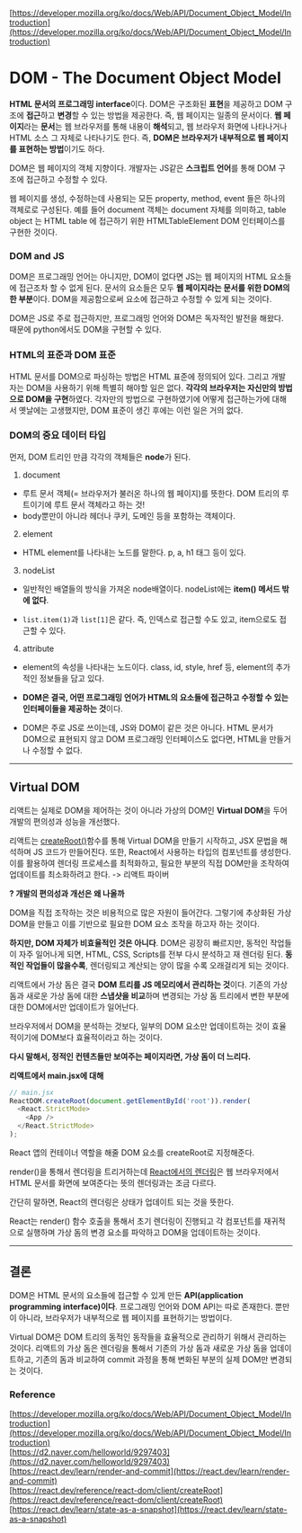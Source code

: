[https://developer.mozilla.org/ko/docs/Web/API/Document_Object_Model/Introduction](https://developer.mozilla.org/ko/docs/Web/API/Document_Object_Model/Introduction)

# DOM - The Document Object Model

**HTML 문서의 프로그래밍 interface**이다. DOM은 구조화된 **표현**을 제공하고 DOM 구조에 **접근**하고 **변경**할 수 있는 방법을 제공한다. 즉, 웹 페이지는 일종의 문서이다. **웹 페이지**라는 **문서**는 웹 브라우저를 통해 내용이 **해석**되고, 웹 브라우저 화면에 나타나거나 HTML 소스 그 자체로 나타나기도 한다. 즉, **DOM은 브라우저가 내부적으로 웹 페이지를 표현하는 방법**이기도 하다.

DOM은 웹 페이지의 객체 지향이다. 개발자는 JS같은 **스크립트 언어**를 통해 DOM 구조에 접근하고 수정할 수 있다.

웹 페이지를 생성, 수정하는데 사용되는 모든 property, method, event 들은 하나의 객체로로 구성된다. 예를 들어 document 객체는 document 자체를 의미하고, table object 는 HTML table 에 접근하기 위한 HTMLTableElement DOM 인터페이스를 구현한 것이다.

### DOM and JS

DOM은 프로그래밍 언어는 아니지만, DOM이 없다면 JS는 웹 페이지의 HTML 요소들에 접근조차 할 수 없게 된다. 문서의 요소들은 모두 **웹 페이지라는 문서를 위한 DOM의 한 부분**이다. DOM을 제공함으로써 요소에 접근하고 수정할 수 있게 되는 것이다.

DOM은 JS로 주로 접근하지만, 프로그래밍 언어와 DOM은 독자적인 발전을 해왔다. 때문에 python에서도 DOM을 구현할 수 있다.

### HTML의 표준과 DOM 표준

HTML 문서를 DOM으로 파싱하는 방법은 HTML 표준에 정의되어 있다. 그리고 개발자는 DOM을 사용하기 위해 특별히 해야할 일은 없다. **각각의 브라우저는 자신만의 방법으로 DOM을 구현**하였다. 각자만의 방법으로 구현하였기에 어떻게 접근하는가에 대해서 옛날에는 고생했지만, DOM 표준이 생긴 후에는 이런 일은 거의 없다.

### DOM의 중요 데이터 타입

먼저, DOM 트리인 만큼 각각의 객체들은 **node**가 된다.

1. document

- 루트 문서 객체(= 브라우저가 불러온 하나의 웹 페이지)를 뜻한다. DOM 트리의 루트이기에 루트 문서 객체라고 하는 것!
- body뿐만이 아니라 헤더나 쿠키, 도메인 등을 포함하는 객체이다.

2. element

- HTML element를 나타내는 노드를 말한다. p, a, h1 태그 등이 있다.

3. nodeList

- 일반적인 배열들의 방식을 가져온 node배열이다. nodeList에는 **item() 메서드 밖에 없다**.

- `list.item(1)`과 `list[1]`은 같다. 즉, 인덱스로 접근할 수도 있고, item으로도 접근할 수 있다.

4. attribute

- element의 속성을 나타내는 노드이다. class, id, style, href 등, element의 추가적인 정보들을 담고 있다.

- **DOM은 결국, 어떤 프로그래밍 언어가 HTML의 요소들에 접근하고 수정할 수 있는 인터페이들을 제공하는 것**이다.

- DOM은 주로 JS로 쓰이는데, JS와 DOM이 같은 것은 아니다. HTML 문서가 DOM으로 표현되지 않고 DOM 프로그래밍 인터페이스도 없다면, HTML을 만들거나 수정할 수 없다.

---

## Virtual DOM

리액트는 실제로 DOM을 제어하는 것이 아니라 가상의 DOM인 **Virtual DOM**을 두어 개발의 편의성과 성능을 개선했다.

리액트는 [createRoot()](https://react.dev/reference/react-dom/client/createRoot#createroot)함수를 통해 Virtual DOM을 만들기 시작하고, JSX 문법을 해석하며 JS 코드가 만들어진다. 또한, React에서 사용하는 타입의 컴포넌트를 생성한다. 이를 활용하여 렌더링 프로세스를 최적화하고, 필요한 부분의 직접 DOM만을 조작하여 업데이트를 최소화하려고 한다. -> 리액트 파이버

**? 개발의 편의성과 개선은 왜 나올까**

DOM을 직접 조작하는 것은 비용적으로 많은 자원이 들어간다. 그렇기에 추상화된 가상 DOM을 만들고 이를 기반으로 필요한 DOM 요소 조작을 하고자 하는 것이다.

**하지만, DOM 자체가 비효율적인 것은 아니다**. DOM은 굉장히 빠르지만, 동적인 작업들이 자주 일어나게 되면, HTML, CSS, Scripts를 전부 다시 분석하고 재 렌더링 된다. **동적인 작업들이 많을수록**, 렌더링되고 계산되는 양이 많을 수록 오래걸리게 되는 것이다.

리액트에서 가상 돔은 결국 **DOM 트리를 JS 메모리에서 관리하는 것**이다. 기존의 가상 돔과 새로운 가상 돔에 대한 **스냅샷을 비교**하며 변경되는 가상 돔 트리에서 변한 부분에 대한 DOM에서만 업데이트가 일어난다.

브라우저에서 DOM을 분석하는 것보다, 일부의 DOM 요소만 업데이트하는 것이 효율적이기에 DOM보다 효율적이라고 하는 것이다.

**다시 말해서, 정적인 컨텐츠들만 보여주는 페이지라면, 가상 돔이 더 느리다.**

**리액트에서 main.jsx에 대해**

```js
// main.jsx
ReactDOM.createRoot(document.getElementById('root')).render(
  <React.StrictMode>
    <App />
  </React.StrictMode>
);
```

React 앱의 컨테이너 역할을 해줄 DOM 요소를 createRoot로 지정해준다.

render()을 통해서 렌더링을 트리거하는데 [React에서의 렌더링](https://react.dev/learn/render-and-commit#step-1-trigger-a-render)은 웹 브라우저에서 HTML 문서를 화면에 보여준다는 뜻의 렌더링과는 조금 다르다.

간단히 말하면, React의 렌더링은 상태가 업데이트 되는 것을 뜻한다.

React는 render() 함수 호출을 통해서 초기 렌더링이 진행되고 각 컴포넌트를 재귀적으로 실행하며 가상 돔의 변경 요소를 파악하고 DOM을 업데이트하는 것이다.

---

## 결론

DOM은 HTML 문서의 요소들에 접근할 수 있게 만든 **API(application programming interface)이다**. 프로그래밍 언어와 DOM API는 따로 존재한다. 뿐만이 아니라, 브라우저가 내부적으로 웹 페이지를 표현하기는 방법이다.

Virtual DOM은 DOM 트리의 동적인 동작들을 효율적으로 관리하기 위해서 관리하는 것이다. 리액트의 가상 돔은 렌더링을 통해서 기존의 가상 돔과 새로운 가상 돔을 업데이트하고, 기존의 돔과 비교하여 commit 과정을 통해 변화된 부분의 실제 DOM만 변경되는 것이다.

### Reference

[https://developer.mozilla.org/ko/docs/Web/API/Document_Object_Model/Introduction](https://developer.mozilla.org/ko/docs/Web/API/Document_Object_Model/Introduction)  
[https://d2.naver.com/helloworld/9297403](https://d2.naver.com/helloworld/9297403)  
[https://react.dev/learn/render-and-commit](https://react.dev/learn/render-and-commit)  
[https://react.dev/reference/react-dom/client/createRoot](https://react.dev/reference/react-dom/client/createRoot)  
[https://react.dev/learn/state-as-a-snapshot](https://react.dev/learn/state-as-a-snapshot)

